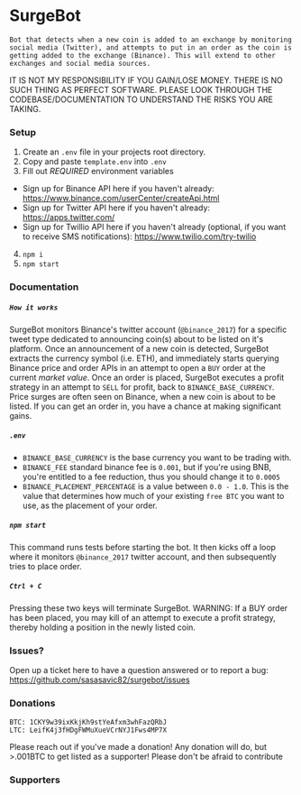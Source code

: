 # SurgeBot
    Bot that detects when a new coin is added to an exchange by monitoring social media (Twitter), and attempts to put in an order as the coin is getting added to the exchange (Binance). This will extend to other exchanges and social media sources.


IT IS NOT MY RESPONSIBILITY IF YOU GAIN/LOSE MONEY.  THERE IS NO SUCH THING AS PERFECT SOFTWARE.  PLEASE LOOK THROUGH THE CODEBASE/DOCUMENTATION TO UNDERSTAND THE RISKS YOU ARE TAKING.  

### Setup
1. Create an `.env` file in your projects root directory.
2. Copy and paste `template.env` into `.env`
3. Fill out *REQUIRED* environment variables
- Sign up for Binance API here if you haven't already: https://www.binance.com/userCenter/createApi.html
- Sign up for Twitter API here if you haven't already: https://apps.twitter.com/
- Sign up for Twillio API here if you haven't already (optional, if you want to receive SMS notifications): https://www.twilio.com/try-twilio
4. `npm i`
5. `npm start`

### Documentation
##### `How it works`
SurgeBot monitors Binance's twitter account (`@binance_2017`) for a specific tweet type dedicated to announcing coin(s) about to be listed on it's platform. Once an announcement of a new coin is detected, SurgeBot extracts the currency symbol (i.e. ETH), and immediately starts querying Binance price and order APIs in an attempt to open a `BUY` order at the current *market value*. Once an order is placed, SurgeBot executes a profit strategy in an attempt to `SELL` for profit, back to `BINANCE_BASE_CURRENCY`. Price surges are often seen on Binance, when a new coin is about to be listed. If you can get an order in, you have a chance at making significant gains.

##### `.env`
- `BINANCE_BASE_CURRENCY` is the base currency you want to be trading with.
- `BINANCE_FEE` standard binance fee is `0.001`, but if you're using BNB, you're entitled to a fee reduction, thus you should change it to `0.0005`
- `BINANCE_PLACEMENT_PERCENTAGE` is a value between `0.0 - 1.0`. This is the value that determines how much of your existing `free BTC` you want to use, as the placement of your order.

##### `npm start`
This command runs tests before starting the bot. It then kicks off a loop where it monitors `@binance_2017` twitter account, and then subsequently tries to place order.

##### `Ctrl + C`
Pressing these two keys will terminate SurgeBot. WARNING: If a BUY order has been placed, you may kill of an attempt to execute a profit strategy, thereby holding a position in the newly listed coin.


### Issues?
Open up a ticket here to have a question answered or to report a bug: https://github.com/sasasavic82/surgebot/issues

### Donations
    BTC: 1CKY9w39ixKkjKh9stYeAfxm3whFazQRbJ
    LTC: LeifK4j3fHDgFWMuXueVCrNYJ1Fws4MP7X

Please reach out if you've made a donation!  Any donation will do, but >.001BTC to get listed as a supporter! Please don't be afraid to contribute

### Supporters
